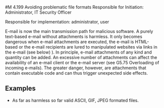 #M 4.199 Avoiding problematic file formats
Responsible for Initiation: Administrator, IT Security Officer

Responsible for implementation: administrator, user

E-mail is now the main transmission path for malicious software. A purely text-based e-mail without attachments is harmless. It only becomes dangerous when e-mail attachments are executed, the e-mail is HTML-based or the e-mail recipients are lured to manipulated websites via links in the e-mail (see below) ). In principle, e-mail attachments of any kind and quantity can be added. An excessive number of attachments can affect the availability of an e-mail client or the e-mail server (see G5.75 Overloading of incoming e-mails). The greater danger, however, are attachments that contain executable code and can thus trigger unexpected side effects.



## Examples 
* As far as harmless so far valid ASCII, GIF, JPEG formated files.




